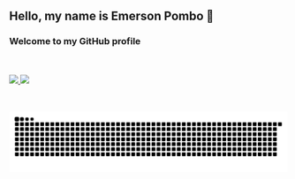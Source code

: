 ## Hello, my name is Emerson Pombo 👋
### Welcome to my GitHub profile

<br>
<br>

<div>
<a href="https://github.com/Emerson-Pombo">
<img height="180em" src="https://github-readme-stats.vercel.app/api/top-langs/?username=Emerson-Pombo&layout=compact&langs_count=7&theme=dracula"/>
<img height="180em" src="https://github-readme-stats.vercel.app/api?username=Emerson-Pombo&show_icons=true&theme=dracula&include_all_commits=true&count_private=true"/>
</div>

 <br>
 <br>
 
![Snake animation](https://github.com/Emerson-Pombo/Emerson-Pombo/blob/output/github-contribution-grid-snake.svg)







<!--
**Emerson-Pombo/Emerson-Pombo** is a ✨ _special_ ✨ repository because its `README.md` (this file) appears on your GitHub profile.

Here are some ideas to get you started:

- 🔭 I’m currently working on ...
- 🌱 I’m currently learning ...
- 👯 I’m looking to collaborate on ...
- 🤔 I’m looking for help with ...
- 💬 Ask me about ...
- 📫 How to reach me: ...
- 😄 Pronouns: ...
- ⚡ Fun fact: ...
-->
